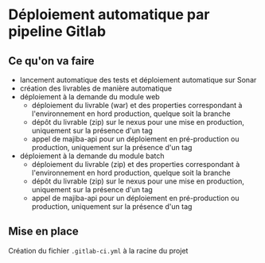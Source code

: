 # Déploiement automatique par pipeline Gitlab

## Ce qu'on va faire

- lancement automatique des tests et déploiement automatique sur Sonar
- création des livrables de manière automatique
- déploiement à la demande du module web
  - déploiement du livrable (war) et des properties correspondant à l'environnement en hord production, quelque soit la branche
  - dépôt du livrable (zip) sur le nexus pour une mise en production, uniquement sur la présence d'un tag
  - appel de majiba-api pour un déploiement en pré-production ou production, uniquement sur la présence d'un tag
- déploiement à la demande du module batch
  - déploiement du livrable (zip) et des properties correspondant à l'environnement en hord production, quelque soit la branche
  - dépôt du livrable (zip) sur le nexus pour une mise en production, uniquement sur la présence d'un tag
  - appel de majiba-api pour un déploiement en pré-production ou production, uniquement sur la présence d'un tag

## Mise en place

Création du fichier `.gitlab-ci.yml` à la racine du projet
